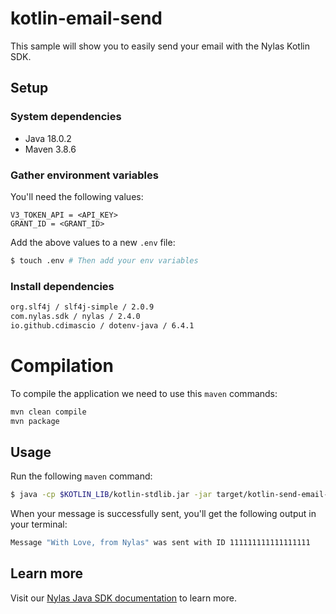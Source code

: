 # kotlin-email-send

This sample will show you to easily send your email with the Nylas Kotlin SDK.

## Setup

### System dependencies

- Java 18.0.2
- Maven 3.8.6

### Gather environment variables

You'll need the following values:

```text
V3_TOKEN_API = <API_KEY>
GRANT_ID = <GRANT_ID>
```

Add the above values to a new `.env` file:

```bash
$ touch .env # Then add your env variables
```

### Install dependencies

```bash
org.slf4j / slf4j-simple / 2.0.9
com.nylas.sdk / nylas / 2.4.0
io.github.cdimascio / dotenv-java / 6.4.1
```

# Compilation

To compile the application we need to use this `maven` commands:

```bash
mvn clean compile
mvn package
```

## Usage

Run the following `maven` command:

```bash
$ java -cp $KOTLIN_LIB/kotlin-stdlib.jar -jar target/kotlin-send-email-1.0-SNAPSHOT-jar-with-dependencies.jar
```

When your message is successfully sent, you'll get the following output in your terminal:

```bash
Message "With Love, from Nylas" was sent with ID 111111111111111111
```

## Learn more

Visit our [Nylas Java SDK documentation](https://developer.nylas.com/docs/developer-tools/sdk/java-sdk/) to learn more.


